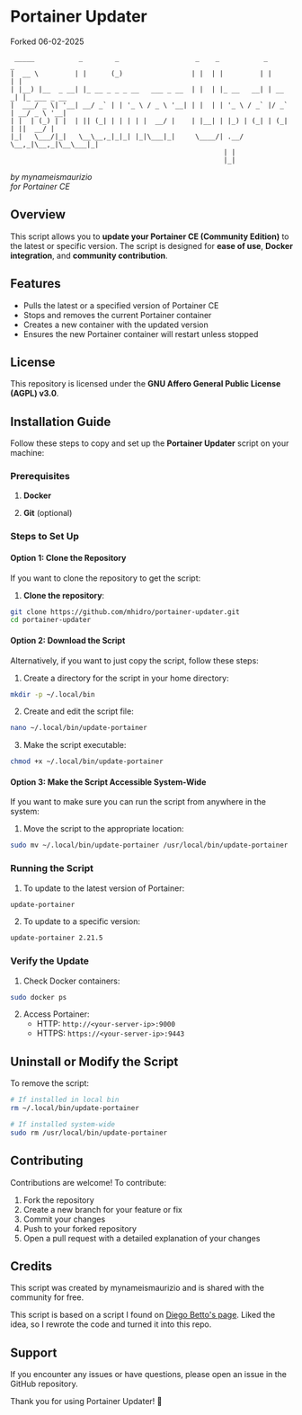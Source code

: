 # Portainer Updater
Forked 06-02-2025
```
 _____           _        _                   _    _           _       _            
|  __ \         | |      (_)                 | |  | |         | |     | |           
| |__) |__  _ __| |_ __ _ _ _ __   ___ _ __  | |  | |_ __   __| | __ _| |_ ___ _ __ 
|  ___/ _ \| '__| __/ _` | | '_ \ / _ \ '__| | |  | | '_ \ / _` |/ _` | __/ _ \ '__|  
| |  | (_) | |  | || (_| | | | | |  __/ |    | |__| | |_) | (_| | (_| | ||  __/ |    
|_|   \___/|_|   \__\__,_|_|_| |_|\___|_|     \____/| .__/ \__,_|\__,_|\__\___|_|     
                                                     | |                             
                                                     |_|                             
```

*by mynameismaurizio*  
*for Portainer CE*

## Overview
This script allows you to **update your Portainer CE (Community Edition)** to the latest or specific version. The script is designed for **ease of use**, **Docker integration**, and **community contribution**.

## Features
- Pulls the latest or a specified version of Portainer CE
- Stops and removes the current Portainer container
- Creates a new container with the updated version
- Ensures the new Portainer container will restart unless stopped

## License
This repository is licensed under the **GNU Affero General Public License (AGPL) v3.0**.

## Installation Guide

Follow these steps to copy and set up the **Portainer Updater** script on your machine:

### Prerequisites
1. **Docker** 
   
2. **Git** (optional)


### Steps to Set Up

#### Option 1: Clone the Repository
If you want to clone the repository to get the script:

1. **Clone the repository**:
```bash
git clone https://github.com/mhidro/portainer-updater.git
cd portainer-updater
```

#### Option 2: Download the Script
Alternatively, if you want to just copy the script, follow these steps:

1. Create a directory for the script in your home directory:
```bash
mkdir -p ~/.local/bin
```

2. Create and edit the script file:
```bash
nano ~/.local/bin/update-portainer
```

3. Make the script executable:
```bash
chmod +x ~/.local/bin/update-portainer
```

#### Option 3: Make the Script Accessible System-Wide
If you want to make sure you can run the script from anywhere in the system:

1. Move the script to the appropriate location:
```bash
sudo mv ~/.local/bin/update-portainer /usr/local/bin/update-portainer
```

### Running the Script

1. To update to the latest version of Portainer:
```bash
update-portainer
```

2. To update to a specific version:
```bash
update-portainer 2.21.5
```

### Verify the Update

1. Check Docker containers:
```bash
sudo docker ps
```

2. Access Portainer:
   - HTTP: `http://<your-server-ip>:9000`
   - HTTPS: `https://<your-server-ip>:9443`

## Uninstall or Modify the Script

To remove the script:
```bash
# If installed in local bin
rm ~/.local/bin/update-portainer

# If installed system-wide
sudo rm /usr/local/bin/update-portainer
```

## Contributing

Contributions are welcome! To contribute:

1. Fork the repository
2. Create a new branch for your feature or fix
3. Commit your changes
4. Push to your forked repository
5. Open a pull request with a detailed explanation of your changes

## Credits

This script was created by mynameismaurizio and is shared with the community for free.

This script is based on a script I found on [Diego Betto's page](https://diegobetto.com/portainer-update). Liked the idea, so I rewrote the code and turned it into this repo.

## Support

If you encounter any issues or have questions, please open an issue in the GitHub repository.

Thank you for using Portainer Updater! 🚀
